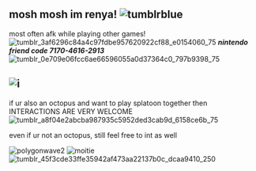 ## mosh mosh im renya! ![tumblrblue](https://github.com/user-attachments/assets/73250707-36ca-4d0e-84aa-12490b4c425a)
most often afk while playing other games! ![tumblr_3af6296c84a4c97fdbe957620922cf88_e0154060_75](https://github.com/user-attachments/assets/30d42275-2300-4b91-9ccc-2ad12b444920)
 ***nintendo friend code 7170-4616-2913*** ![tumblr_0e709e06fcc6ae66596055a0d37364c0_797b9398_75](https://github.com/user-attachments/assets/209dec43-99ea-4d75-a660-fe439b3f6219)
## ![i](https://github.com/user-attachments/assets/7602d0f3-daed-4cf2-9834-3a93b3e85d64)
if ur also an octopus and want to play splatoon together then INTERACTIONS ARE VERY WELCOME ![tumblr_a8f04e2abcba987935c5952ded3cab9d_6158ce6b_75](https://github.com/user-attachments/assets/fc29d7a3-47bf-4204-bdfb-ff0c8b6ebc0f) 

even if ur not an octopus, still feel free to int as well

![polygonwave2](https://github.com/user-attachments/assets/8e378bc1-ca82-41da-a67b-9b2d91bc175d) ![moitie](https://github.com/user-attachments/assets/e726d4b2-b93c-4df1-85c3-9219430ffde9) ![tumblr_45f3cde33ffe35942af473aa22137b0c_dcaa9410_250](https://github.com/user-attachments/assets/e489f606-d978-43e5-9095-8e5cccb7f671)

